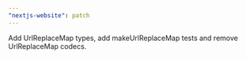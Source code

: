 ```yaml
---
"nextjs-website": patch
---
```


Add UrlReplaceMap types, add makeUrlReplaceMap tests and remove UrlReplaceMap codecs.
